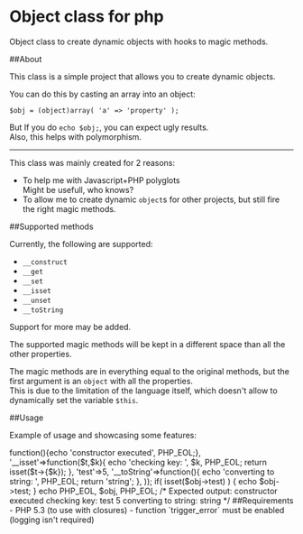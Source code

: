 # Object class for php


Object class to create dynamic objects with hooks to magic methods.

##About

This class is a simple project that allows you to create dynamic objects.

You can do this by casting an array into an object:

    $obj = (object)array( 'a' => 'property' );

But If you do `echo $obj;`, you can expect ugly results.<br>
Also, this helps with polymorphism.

<hr>

This class was mainly created for 2 reasons:

- To help me with Javascript+PHP polyglots<br>
  Might be usefull, who knows?
- To allow me to create dynamic `object`s for other projects, but still fire the right magic methods.

##Supported methods

Currently, the following are supported:

- `__construct`
- `__get`
- `__set`
- `__isset`
- `__unset`
- `__toString`

Support for more may be added.

The supported magic methods will be kept in a different space than all the other properties.

The magic methods are in everything equal to the original methods, but the first argument is an `object` with all the properties.<br>
This is due to the limitation of the language itself, which doesn't allow to dynamically set the variable `$this`.

##Usage

Example of usage and showcasing some features:

<?php

	$obj = new Object(array(
		'__construct'=>function(){echo 'constructor executed', PHP_EOL;},
		'__isset'=>function($t,$k){
			echo 'checking key: ', $k, PHP_EOL;
			return isset($t->{$k});
		},
		'test'=>5,
		'__toString'=>function(){
			echo 'converting to string: ', PHP_EOL;
			return 'string';
		},
	));

	if( isset($obj->test) )
	{
		echo $obj->test;
	}

	echo PHP_EOL, $obj, PHP_EOL;
	
	/*
		Expected output:
		
		constructor executed
		checking key: test
		5
		converting to string: 
		string
		
	*/

##Requirements

- PHP 5.3 (to use with closures)
- function `trigger_error` must be enabled (logging isn't required)

